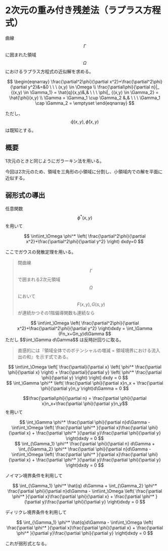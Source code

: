 # 2次元の重み付き残差法（ラプラス方程式）

曲線 $$\Gamma$$ に囲まれた領域 $$\Omega$$ におけるラプラス方程式の近似解を求める。

<center>
$$
\begin{eqnarray}
\frac{\partial^2\phi}{\partial x^2}+\frac{\partial^2\phi}{\partial y^2}&=&0 \ \ \ (x,y) \in \Omega \\
\frac{\partial\phi}{\partial n}|_ {(x,y) \in \Gamma_1} = \hat{q}(x,y)&,& \ \ \ \phi|_ {(x,y) \in \Gamma_2} = \hat{\phi}(x,y) \\
\Gamma = \Gamma_1 \cup \Gamma_2 &,& \ \ \ \Gamma_1 \cap \Gamma_2 = \emptyset
\end{eqnarray}
$$
</center>

ただし、$$\hat{q}(x,y), \hat{\phi}(x,y)$$ は既知とする。

## 概要

1次元のときと同じようにガラーキン法を用いる。

今回は2次元のため、領域を三角形の小領域に分割し、小領域内での解を平面に近似する。

## 弱形式の導出

任意関数 $$\phi^* (x,y)$$ を用いて

<center>
$$
\int\int_\Omega \phi^* \left( \frac{\partial^2\phi}{\partial x^2}+\frac{\partial^2\phi}{\partial y^2} \right) dxdy=0
$$
</center>

ここでガウスの発散定理を用いる。

>閉曲線 $$\Gamma$$ で囲まれる2次元領域 $$\Omega$$ において $$F(x,y), G(s,y)$$ が連続かつその1階偏導関数も連続なら
<center>
$$
\int\int_\Omega \left( \frac{\partial^2\phi}{\partial x^2}+\frac{\partial^2\phi}{\partial y^2} \right)dxdy =
\int_\Gamma (Fn_x+Gn_y)d\Gamma
$$
</center>
ただし $$\int_\Gamma d\Gamma$$ は反時計回りに取る。

>直感的には『領域全体でのポテンシャルの増減 = 領域境界における流入出の和』を示す式である。

<center>
$$
\int\int_\Omega \left[ \frac{\partial}{\partial x} \left( \phi^* \frac{\partial \phi}{\partial x} \right) + \frac{\partial}{\partial y} \left( \phi^* \frac{\partial \phi}{\partial y} \right) \right] dxdy = 0
$$
</center>

<center>
$$
\int_\Gamma \phi^* \left( \frac{\partial \phi}{\partial x}n_x + \frac{\partial \phi}{\partial y}n_y \right)d\Gamma = 0
$$
</center>

$$\frac{\partial\phi}{\partial n} = \frac{\partial \phi}{\partial x}n_x+\frac{\partial \phi}{\partial y}n_y$$ を用いて

<center>
$$
\int_\Gamma \phi^* \frac{\partial \phi}{\partial n}d\Gamma - \int\int_\Omega \left( \frac{\partial \phi^* }{\partial x}\frac{\partial \phi}{\partial x} + \frac{\partial \phi^* }{\partial y}\frac{\partial \phi}{\partial y} \right)dxdy = 0
$$
</center>

<center>
$$
\int_{\Gamma_1} \phi^* \frac{\partial \phi}{\partial n} d\Gamma + \int_{\Gamma_2} \phi^* \frac{\partial \phi}{\partial n}d\Gamma - \int\int_\Omega \left( \frac{\partial \phi^* }{\partial x}\frac{\partial \phi}{\partial x} + \frac{\partial \phi^* }{\partial y}\frac{\partial \phi}{\partial y} \right)dxdy = 0
$$
</center>

ノイマン境界条件を利用して

<center>
$$
\int_{\Gamma_1} \phi^* \hat{q} d\Gamma + \int_{\Gamma_2} \phi^* \frac{\partial \phi}{\partial n}d\Gamma - \int\int_\Omega \left( \frac{\partial \phi^* }{\partial x}\frac{\partial \phi}{\partial x} + \frac{\partial \phi^* }{\partial y}\frac{\partial \phi}{\partial y} \right)dxdy = 0
$$
</center>

ディリクレ境界条件を利用して

<center>
$$
\int_{\Gamma_1} \phi^* \hat{q}d\Gamma - \int\int_\Omega \left( \frac{\partial \phi^* }{\partial x}\frac{\partial \phi}{\partial x} + \frac{\partial \phi^* }{\partial y}\frac{\partial \phi}{\partial y} \right)dxdy = 0
$$
</center>

これが弱形式となる。

